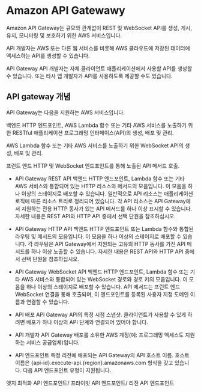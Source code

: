 # Amazon API Gatewawy

Amazon API Gateway는 규모와 관계없이 REST 및 WebSocket API를 생성, 게시, 유지, 모니터링 및 보호하기 위한 AWS 서비스입니다.

API 개발자는 AWS 또는 다른 웹 서비스를 비롯해 AWS 클라우드에 저장된 데이터에 액세스하는 API를 생성할 수 있습니다.

API Gateway API 개발자는 자체 클라이언트 애플리케이션에서 사용할 API를 생성할 수 있습니다. 또는 타사 앱 개발자가 API를 사용하도록 제공할 수도 있습니다. 


## API gateway 개념

API Gateway는 다음을 지원하는 AWS 서비스입니다.

백엔드 HTTP 엔드포인트, AWS Lambda 함수 또는 기타 AWS 서비스를 노출하기 위한 RESTful 애플리케이션 프로그래밍 인터페이스(API)의 생성, 배포 및 관리.

AWS Lambda 함수 또는 기타 AWS 서비스를 노출하기 위한 WebSocket API의 생성, 배포 및 관리.

프런트 엔드 HTTP 및 WebSocket 엔드포인트를 통해 노출된 API 메서드 호출.

- API Gateway REST API
백엔드 HTTP 엔드포인트, Lambda 함수 또는 기타 AWS 서비스와 통합되어 있는 HTTP 리소스와 메서드의 모음입니다. 이 모음을 하나 이상의 스테이지로 배포할 수 있습니다. 일반적으로 API 리소스는 애플리케이션 로직에 따른 리소스 트리로 정리되어 있습니다. 각 API 리소스는 API Gateway에서 지원하는 전용 HTTP 동사가 있는 API 메서드를 하나 이상 표시할 수 있습니다. 자세한 내용은 REST API와 HTTP API 중에서 선택 단원을 참조하십시오.

- API Gateway HTTP API
백엔드 HTTP 엔드포인트 또는 Lambda 함수와 통합된 라우팅 및 메서드의 모음입니다. 이 모음을 하나 이상의 스테이지로 배포할 수 있습니다. 각 라우팅은 API Gateway에서 지원되는 고유의 HTTP 동사를 가진 API 메서드를 하나 이상 노출할 수 있습니다. 자세한 내용은 REST API와 HTTP API 중에서 선택 단원을 참조하십시오.

- API Gateway WebSocket API
백엔드 HTTP 엔드포인트, Lambda 함수 또는 기타 AWS 서비스와 통합되어 있는 WebSocket 경로와 경로 키의 모음입니다. 이 모음을 하나 이상의 스테이지로 배포할 수 있습니다. API 메서드는 프런트 엔드 WebSocket 연결을 통해 호출되며, 이 엔드포인트를 등록된 사용자 지정 도메인 이름과 연결할 수 있습니다.

- API 배포
API Gateway API의 특정 시점 스냅샷. 클라이언트가 사용할 수 있게 하려면 배포가 하나 이상의 API 단계와 연결되어 있어야 합니다.

- API 개발자
API Gateway 배포를 소유한 AWS 계정(예: 프로그래밍 액세스도 지원하는 서비스 공급업체)입니다.

- API 엔드포인트
특정 리전에 배포되는 API Gateway의 API 호스트 이름. 호스트 이름은 {api-id}.execute-api.{region}.amazonaws.com 형식을 갖고 있습니다. 다음 API 엔드포인트 유형이 지원됩니다.

엣지 최적화 API 엔드포인트/ 프라이빗 API 엔드포인트/ 리전 API 엔드포인트
